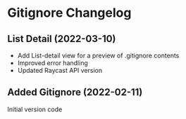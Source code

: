 # Gitignore Changelog

## List Detail (2022-03-10)
- Add List-detail view for a preview of .gitignore contents
- Improved error handling
- Updated Raycast API version

## Added Gitignore (2022-02-11)
Initial version code
